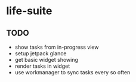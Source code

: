 # life-suite

## TODO
- show tasks from in-progress view
- setup jetpack glance
- get basic widget showing
- render tasks in widget
- use workmanager to sync tasks every so often